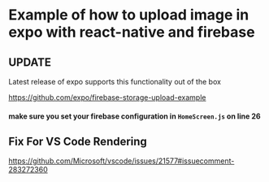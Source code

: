 # Example of how to upload image in expo with react-native and firebase

## UPDATE 
Latest release of expo supports this functionality out of the box

https://github.com/expo/firebase-storage-upload-example
          

#### make sure you set your firebase configuration in `HomeScreen.js` on line 26

## Fix For VS Code Rendering

https://github.com/Microsoft/vscode/issues/21577#issuecomment-283272360
